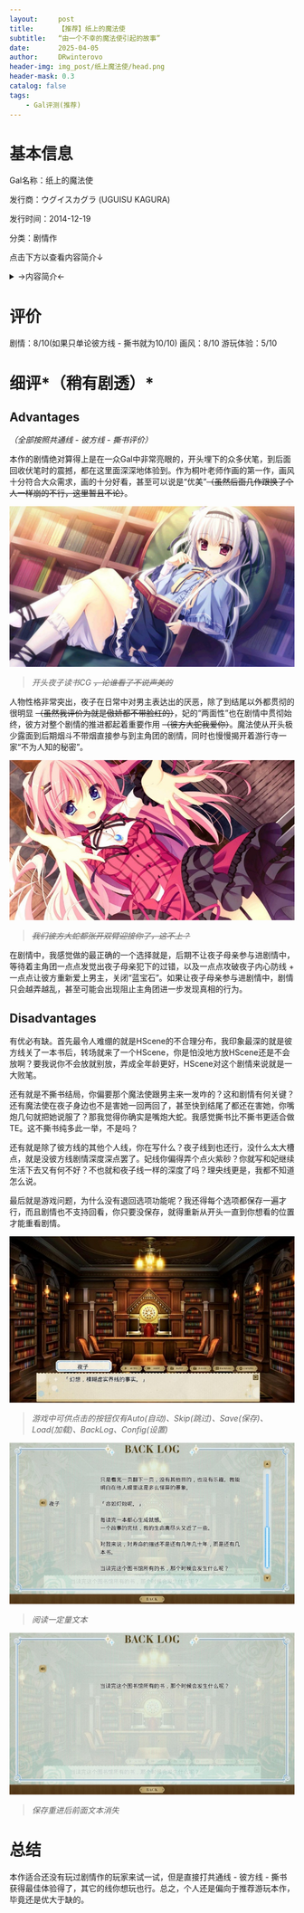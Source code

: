```yaml
---
layout:     post
title:      【推荐】纸上的魔法使
subtitle:   “由一个不幸的魔法使引起的故事”
date:       2025-04-05
author:     DRwinterovo
header-img: img_post/纸上魔法使/head.png
header-mask: 0.3
catalog: false
tags:
    - Gal评测(推荐)
---
```


# 基本信息

Gal名称：纸上的魔法使

发行商：ウグイスカグラ (UGUISU KAGURA)

发行时间：2014-12-19

分类：剧情作

点击下方以查看内容简介↓

<details>
<summary> →内容简介← </summary>

<div markdown="1">

> 在某个岛上有一座规模略小的图书馆。<br>这座图书馆是专门为了某个少女而建造的，游行寺家的私人图书馆。<br>这座图书馆里有很多的罕见的书物，<br>如果是书虫的话，那就绝对不会存在比这里还要爱不释手的地方。<br>而，在这般首屈一指的私人图书馆里，住着几位出众且愉快的住人。<br><br>热爱图书的NEET族少女·游行寺夜子。<br>毒舌，冷淡的妹妹·月社妃。<br>借住于图书馆的天然少女·伏见理央。<br>还有一位被这背后的秘密而吸引过来的侦探少女·日向彼方。<br><br>他们就宛如被什么而引导着一样，互相邂逅——<br>随后又以“喜爱书”这一点为契机，开始了属于他们的青春。<br>一开始的图书馆虽然寂寞单调，可自主人公一行人住进来之后这座图书馆就变得渐渐热闹了起来。<br>在不知不觉中——他们之间的关系变的亲密起来，达到了所谓青梅竹马的程度。<br><br>时光飞逝，2年后。<br>因家庭原因，主人公离开了这座岛屿。而这次，主人公久违的回到了那座图书馆。<br><br>与6年前相同这里还和以前一样，无论是图书馆还是亲爱的青梅竹马们都没有发生太大的变化。<br>可是，那在6年前未曾得知的“图书馆的秘密”这次却等待着主人公去揭晓它。<br><br>「——出现在书中之事，会在现世中再现。无论那是何等荒谬之事」<br><br>如果是酸酸甜甜的恋爱系小说的话，那就会发生宛如飘渺的爱情罗曼史。<br>又假如那是惊讶重重的幻想系小说的话，到了明天就会有吸血鬼出现在你的面前。<br>而碰到了略惊悚的恐怖系物语的话，你的身后就会有幽灵在向你招手。<br><br>「这就是所谓的“魔法之书”」<br><br>这是一个被小清新的青春与苦闷焦躁的感情所动摇的，某个小小图书馆的物语……<br><br>游行寺夜子的逞强，<br>月社妃的可爱，<br>伏见理央的坚强，<br>日向彼方的耀眼感……<br>准备好——来一场你与“书”的恋爱吧。

</div>

</details>

# 评价
剧情：8/10(如果只单论彼方线 - 撕书就为10/10) 画风：8/10 游玩体验：5/10

# 细评*（稍有剧透）*
## Advantages
*（全部按照共通线 - 彼方线 - 撕书评价）*

本作的剧情绝对算得上是在一众Gal中非常亮眼的，开头埋下的众多伏笔，到后面回收伏笔时的震撼，都在这里面深深地体验到。作为桐叶老师作画的第一作，画风十分符合大众需求，画的十分好看，甚至可以说是“优美”~~（虽然后面几作跟换了个人一样崩的不行，这里暂且不论）~~。

![](/img_post/纸上魔法使/1.jpg)

> *开头夜子读书CG ~~，论谁看了不说声美的~~*

人物性格非常突出，夜子在日常中对男主表达出的厌恶，除了到结尾以外都贯彻的很明显 ~~（虽然我评价为就是傲娇都不带脸红的）~~，妃的“两面性”也在剧情中贯彻始终，彼方对整个剧情的推进都起着重要作用 ~~（彼方大蛇我爱你）~~。魔法使从开头极少露面到后期烟斗不带烟直接参与到主角团的剧情，同时也慢慢揭开着游行寺一家“不为人知的秘密”。

![](/img_post/纸上魔法使/2.jpg)

> *~~我们彼方大蛇都张开双臂迎接你了，这不上？~~*

在剧情中，我感觉做的最正确的一个选择就是，后期不让夜子母亲参与进剧情中，等待着主角团一点点发觉出夜子母亲犯下的过错，以及一点点攻破夜子内心防线 + 一点点让彼方重新爱上男主，关闭“蓝宝石”。如果让夜子母亲参与进剧情中，剧情只会越弄越乱，甚至可能会出现阻止主角团进一步发现真相的行为。

## Disadvantages
有优必有缺。首先最令人难绷的就是HScene的不合理分布，我印象最深的就是彼方线关了一本书后，转场就来了一个HScene，你是怕没地方放HScene还是不会放啊？要我说你不会放就别放，弄成全年龄更好，HScene对这个剧情来说就是一大败笔。

还有就是不撕书结局，你偏要那个魔法使跟男主来一发咋的？这和剧情有何关键？还有魔法使在夜子身边也不是害她一回两回了，甚至快到结尾了都还在害她，你嘴炮几句就把她说服了？那我觉得你确实是嘴炮大蛇。我感觉撕书比不撕书更适合做TE。这不撕书纯多此一举，不是吗？

还有就是除了彼方线的其他个人线，你在写什么？夜子线到也还行，没什么太大槽点，就是没彼方线剧情深度深点罢了。妃线你偏得弄个点火紫砂？你就写和妃继续生活下去又有何不好？不也就和夜子线一样的深度了吗？理央线更是，我都不知道怎么说。

最后就是游戏问题，为什么没有退回选项功能呢？我还得每个选项都保存一遍才行，而且剧情也不支持回看，你只要没保存，就得重新从开头一直到你想看的位置才能重看剧情。

![](/img_post/纸上魔法使/3.jpg)
> *游戏中可供点击的按钮仅有Auto(自动)、Skip(跳过)、Save(保存)、Load(加载)、BackLog、Config(设置)*

![](/img_post/纸上魔法使/5.jpg)
> *阅读一定量文本*

![](/img_post/纸上魔法使/4.jpg)
> *保存重进后前面文本消失*


# 总结
本作适合还没有玩过剧情作的玩家来试一试，但是直接打共通线 - 彼方线 - 撕书获得最佳体验得了，其它的线你想玩也行。总之，个人还是偏向于推荐游玩本作，毕竟还是优大于缺的。

